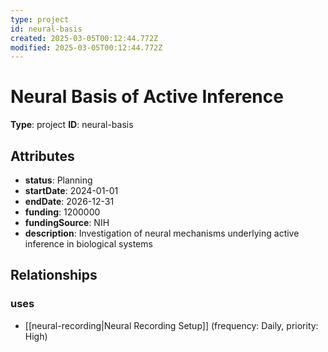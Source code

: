 ```yaml
---
type: project
id: neural-basis
created: 2025-03-05T00:12:44.772Z
modified: 2025-03-05T00:12:44.772Z
---
```


# Neural Basis of Active Inference

**Type**: project
**ID**: neural-basis

## Attributes

- **status**: Planning
- **startDate**: 2024-01-01
- **endDate**: 2026-12-31
- **funding**: 1200000
- **fundingSource**: NIH
- **description**: Investigation of neural mechanisms underlying active inference in biological systems

## Relationships

### uses

- [[neural-recording|Neural Recording Setup]] (frequency: Daily, priority: High)

